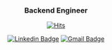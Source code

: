 <div align=center>

### Backend Engineer

</div>

<div align=center>

[![Hits](https://hits.seeyoufarm.com/api/count/incr/badge.svg?url=https%3A%2F%2Fgithub.com%2Fhighright96&count_bg=%2379C83D&title_bg=%23555555&icon=&icon_color=%23E7E7E7&title=hits&edge_flat=false)](https://hits.seeyoufarm.com)

</div>

<div align=center>
 
[![Linkedin Badge](https://img.shields.io/badge/-LinkedIn-blue?style=flat-square&logo=Linkedin&logoColor=white&link=https://www.linkedin.com/in/seong-yun-byeon-8183a8113/)](https://www.linkedin.com/in/%EC%83%81%EC%9A%B0-%EB%82%A8-3a7035235/)
[![Gmail Badge](https://img.shields.io/badge/-Gmail-d14836?style=flat-square&logo=Gmail&logoColor=white&link=mailto:highright96@gmail.com)](mailto:highright96@gmail.com)
</div>

